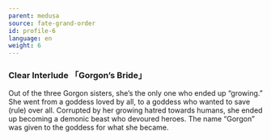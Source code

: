 ```yaml
---
parent: medusa
source: fate-grand-order
id: profile-6
language: en
weight: 6
---
```


### Clear Interlude 「Gorgon’s Bride」

Out of the three Gorgon sisters, she’s the only one who ended up “growing.”
She went from a goddess loved by all, to a goddess who wanted to save (rule) over all.
Corrupted by her growing hatred towards humans, she ended up becoming a demonic beast who devoured heroes.
The name “Gorgon” was given to the goddess for what she became.
